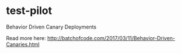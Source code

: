 # test-pilot

Behavior Driven Canary Deployments

Read more here: http://batchofcode.com/2017/03/11/Behavior-Driven-Canaries.html
